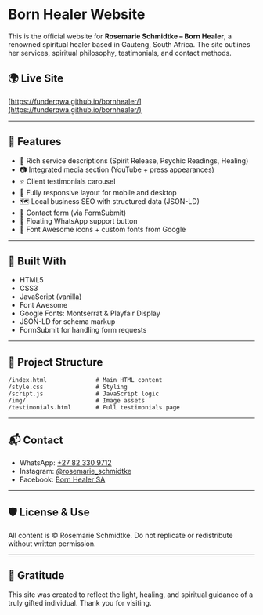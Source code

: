 # Born Healer Website

This is the official website for **Rosemarie Schmidtke – Born Healer**, a renowned spiritual healer based in Gauteng, South Africa. The site outlines her services, spiritual philosophy, testimonials, and contact methods.

## 🌍 Live Site

[https://funderqwa.github.io/bornhealer/](https://funderqwa.github.io/bornhealer/)

---

## 📌 Features

- 📖 Rich service descriptions (Spirit Release, Psychic Readings, Healing)
- 📷 Integrated media section (YouTube + press appearances)
- ⭐ Client testimonials carousel
- 📱 Fully responsive layout for mobile and desktop
- 🗺️ Local business SEO with structured data (JSON-LD)
- 📩 Contact form (via FormSubmit)
- 📌 Floating WhatsApp support button
- 🎨 Font Awesome icons + custom fonts from Google

---

## 🧱 Built With

- HTML5
- CSS3
- JavaScript (vanilla)
- Font Awesome
- Google Fonts: Montserrat & Playfair Display
- JSON-LD for schema markup
- FormSubmit for handling form requests

---

## 📁 Project Structure

```
/index.html              # Main HTML content
/style.css               # Styling
/script.js               # JavaScript logic
/img/                    # Image assets
/testimonials.html       # Full testimonials page
```

---

## 📬 Contact

- WhatsApp: [+27 82 330 9712](https://wa.me/27823309712)
- Instagram: [@rosemarie_schmidtke](https://instagram.com/rosemarie_schmidtke)
- Facebook: [Born Healer SA](https://www.facebook.com/bornhealersa/)

---

## 🛡️ License & Use

All content is © Rosemarie Schmidtke. Do not replicate or redistribute without written permission.

---

## 🙏 Gratitude

This site was created to reflect the light, healing, and spiritual guidance of a truly gifted individual. Thank you for visiting.
